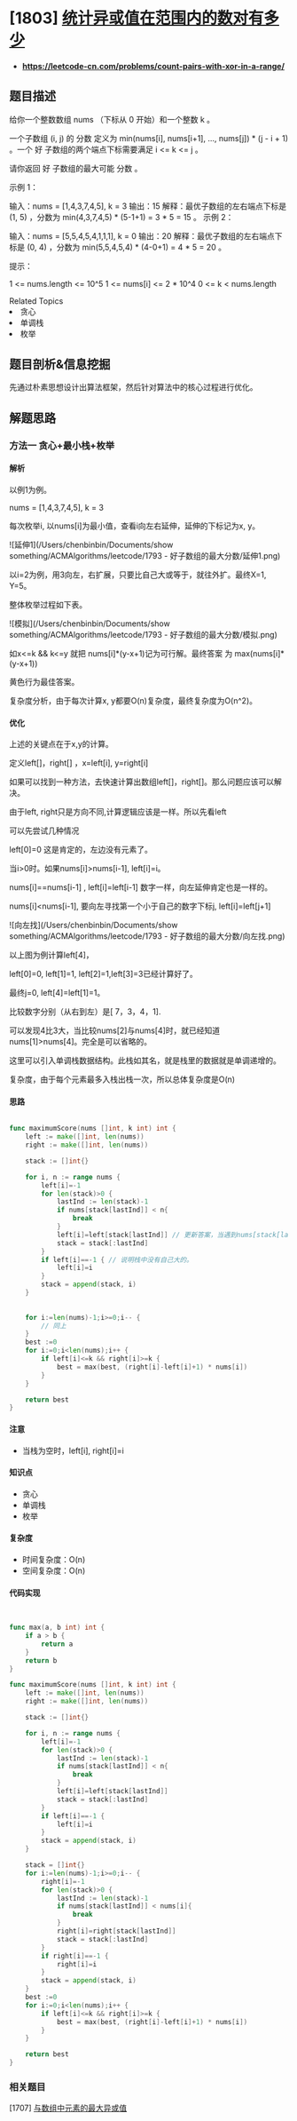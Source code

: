 # [1803] [统计异或值在范围内的数对有多少](https://leetcode-cn.com/problems/count-pairs-with-xor-in-a-range/)

* #### https://leetcode-cn.com/problems/count-pairs-with-xor-in-a-range/

## 题目描述

给你一个整数数组 nums （下标从 0 开始）和一个整数 k 。

一个子数组 (i, j) 的 分数 定义为 min(nums[i], nums[i+1], ..., nums[j]) * (j - i + 1) 。一个 好 子数组的两个端点下标需要满足 i <= k <= j 。

请你返回 好 子数组的最大可能 分数 。

 

示例 1：

输入：nums = [1,4,3,7,4,5], k = 3
输出：15
解释：最优子数组的左右端点下标是 (1, 5) ，分数为 min(4,3,7,4,5) * (5-1+1) = 3 * 5 = 15 。
示例 2：

输入：nums = [5,5,4,5,4,1,1,1], k = 0
输出：20
解释：最优子数组的左右端点下标是 (0, 4) ，分数为 min(5,5,4,5,4) * (4-0+1) = 4 * 5 = 20 。


提示：

1 <= nums.length <= 10^5
1 <= nums[i] <= 2 * 10^4
0 <= k < nums.length



<div><div>Related Topics</div><div><li>贪心</li><li>单调栈</li><li>枚举</li></div>


## 题目剖析&信息挖掘

先通过朴素思想设计出算法框架，然后针对算法中的核心过程进行优化。

## 解题思路

### 方法一 贪心+最小栈+枚举

#### 解析

以例1为例。

nums = [1,4,3,7,4,5], k = 3

每次枚举i, 以nums[i]为最小值，查看i向左右延伸，延伸的下标记为x, y。

![延伸1](/Users/chenbinbin/Documents/show something/ACMAlgorithms/leetcode/1793 - 好子数组的最大分数/延伸1.png)

以i=2为例，用3向左，右扩展，只要比自己大或等于，就往外扩。最终X=1, Y=5。

整体枚举过程如下表。

![模拟](/Users/chenbinbin/Documents/show something/ACMAlgorithms/leetcode/1793 - 好子数组的最大分数/模拟.png)

如x<=k && k<=y 就把 nums[i]\*(y-x+1)记为可行解。最终答案 为  max(nums[i]\*(y-x+1))

黄色行为最佳答案。

复杂度分析，由于每次计算x, y都要O(n)复杂度，最终复杂度为O(n^2)。

#### 优化

上述的关键点在于x,y的计算。

定义left[]，right[] ，x=left[i], y=right[i]

如果可以找到一种方法，去快速计算出数组left[]，right[]。那么问题应该可以解决。

由于left, right只是方向不同,计算逻辑应该是一样。所以先看left

可以先尝试几种情况

left[0]=0 这是肯定的，左边没有元素了。

当i>0时。如果nums[i]>nums[i-1], left[i]=i。

nums[i]==nums[i-1] ,  left[i]=left[i-1] 数字一样，向左延伸肯定也是一样的。

nums[i]<nums[i-1], 要向左寻找第一个小于自己的数字下标j, left[i]=left[j+1]



![向左找](/Users/chenbinbin/Documents/show something/ACMAlgorithms/leetcode/1793 - 好子数组的最大分数/向左找.png)

以上图为例计算left[4]，

left[0]=0, left[1]=1, left[2]=1,left[3]=3已经计算好了。

最终j=0, left[4]=left[1]=1。

比较数字分别（从右到左）是[ 7，3，4，1].

可以发现4比3大，当比较nums[2]与nums[4]时，就已经知道nums[1]>nums[4]。完全是可以省略的。

这里可以引入单调栈数据结构。此栈如其名，就是栈里的数据就是单调递增的。

复杂度，由于每个元素最多入栈出栈一次，所以总体复杂度是O(n)

#### 思路

~~~go

func maximumScore(nums []int, k int) int {
	left := make([]int, len(nums))
	right := make([]int, len(nums))

	stack := []int{}

	for i, n := range nums {
		left[i]=-1
		for len(stack)>0 {
			lastInd := len(stack)-1
			if nums[stack[lastInd]] < n{
				break
			}
			left[i]=left[stack[lastInd]] // 更新答案，当遇到nums[stack[lastInd]] < n时 left[i] = left[stack[lastInd]]
			stack = stack[:lastInd]
		}
		if left[i]==-1 { // 说明栈中没有自己大的。
			left[i]=i
		}
		stack = append(stack, i)
	}
	
	
	for i:=len(nums)-1;i>=0;i-- {
		// 同上
	}
	best :=0
	for i:=0;i<len(nums);i++ {
		if left[i]<=k && right[i]>=k {
			best = max(best, (right[i]-left[i]+1) * nums[i])
		}
	}

	return best
}
~~~



#### 注意

* 当栈为空时，left[i], right[i]=i

#### 知识点

* 贪心
* 单调栈
* 枚举

#### 复杂度

* 时间复杂度：O(n)
* 空间复杂度：O(n)

#### 代码实现

```go


func max(a, b int) int {
	if a > b {
		return a
	}
	return b
}

func maximumScore(nums []int, k int) int {
	left := make([]int, len(nums))
	right := make([]int, len(nums))

	stack := []int{}

	for i, n := range nums {
		left[i]=-1
		for len(stack)>0 {
			lastInd := len(stack)-1
			if nums[stack[lastInd]] < n{
				break
			}
			left[i]=left[stack[lastInd]]
			stack = stack[:lastInd]
		}
		if left[i]==-1 {
			left[i]=i
		}
		stack = append(stack, i)
	}

	stack = []int{}
	for i:=len(nums)-1;i>=0;i-- {
		right[i]=-1
		for len(stack)>0 {
			lastInd := len(stack)-1
			if nums[stack[lastInd]] < nums[i]{
				break
			}
			right[i]=right[stack[lastInd]]
			stack = stack[:lastInd]
		}
		if right[i]==-1 {
			right[i]=i
		}
		stack = append(stack, i)
	}
	best :=0
	for i:=0;i<len(nums);i++ {
		if left[i]<=k && right[i]>=k {
			best = max(best, (right[i]-left[i]+1) * nums[i])
		}
	}

	return best
}
```



### 相关题目

[1707] [与数组中元素的最大异或值](https://leetcode-cn.com/problems/maximum-xor-with-an-element-from-array/)